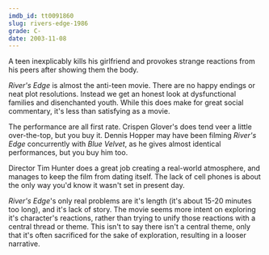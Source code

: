 ```yaml
---
imdb_id: tt0091860
slug: rivers-edge-1986
grade: C-
date: 2003-11-08
---
```


A teen inexplicably kills his girlfriend and provokes strange reactions from his peers after showing them the body.

_River's Edge_ is almost the anti-teen movie. There are no happy endings or neat plot resolutions. Instead we get an honest look at dysfunctional families and disenchanted youth. While this does make for great social commentary, it's less than satisfying as a movie.

The performance are all first rate. Crispen Glover's does tend veer a little over-the-top, but you buy it. Dennis Hopper may have been filming _River's Edge_ concurrently with <span data-imdb-id="tt0090756">_Blue Velvet_</span>, as he gives almost identical performances, but you buy him too.

Director Tim Hunter does a great job creating a real-world atmosphere, and manages to keep the film from dating itself. The lack of cell phones is about the only way you'd know it wasn't set in present day.

_River's Edge_'s only real problems are it's length (it's about 15-20 minutes too long), and it's lack of story. The movie seems more intent on exploring it's character's reactions, rather than trying to unify those reactions with a central thread or theme. This isn't to say there isn't a central theme, only that it's often sacrificed for the sake of exploration, resulting in a looser narrative.
